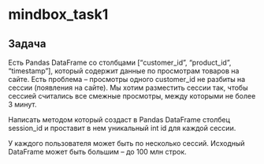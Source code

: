 # mindbox_task1

## Задача

Есть Pandas DataFrame со столбцами [“customer_id”, “product_id”, “timestamp”], который содержит данные по просмотрам товаров на сайте. Есть проблема – просмотры одного customer_id не разбиты на сессии (появления на сайте). Мы хотим разместить сессии так, чтобы сессией считались все смежные просмотры, между которыми не более 3 минут.

Написать методом который создаст в Pandas DataFrame столбец session_id и проставит в нем уникальный int id для каждой сессии.

У каждого пользователя может быть по несколько сессий. Исходный DataFrame может быть большим – до 100 млн строк.
